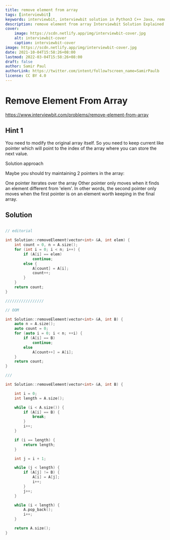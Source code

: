 ```yaml
---
title: remove element from array
tags: [interviewbit]
keywords: interviewbit, interviewbit solution in Python3 C++ Java, remove element from array solution
description: remove element from array Interviewbit Solution Explained
cover:
    image: https://scdn.netlify.app/img/interviewbit-cover.jpg
    alt: interviewbit-cover
    caption: interviewbit-cover
image: https://scdn.netlify.app/img/interviewbit-cover.jpg
date: 2021-10-04T15:58:26+08:00
lastmod: 2022-03-04T15:58:26+08:00
draft: false
author: Samir Paul
authorLink: https://twitter.com/intent/follow?screen_name=SamirPaulb
license: CC BY 4.0
---
```


# Remove Element From Array

https://www.interviewbit.com/problems/remove-element-from-array



## Hint 1
You need to modify the original array itself. 
So you need to keep current like pointer which will point to the index of the array where you can store the next value.

Solution approach

Maybe you should try maintaining 2 pointers in the array:

One pointer iterates over the array
Other pointer only moves when it finds an element different from 'elem'.
In other words, the second pointer only moves when the first pointer is on an element worth keeping in the final array.

## Solution

```cpp

// editorial

int Solution::removeElement(vector<int> &A, int elem) {
    int count = 0, n = A.size();
    for (int i = 0; i < n; i++) {
        if (A[i] == elem)
            continue;
        else {
            A[count] = A[i];
            count++;
        }
    }
    return count;
}

/////////////////

// OOM

int Solution::removeElement(vector<int> &A, int B) {
    auto n = A.size();
    auto count = 0;
    for (auto i = 0; i < n; ++i) {
        if (A[i] == B)
            continue;
        else
            A[count++] = A[i];
    }
    return count;
}

///

int Solution::removeElement(vector<int> &A, int B) {

    int i = 0;
    int length = A.size();

    while (i < A.size()) {
        if (A[i] == B) {
            break;
        }
        i++;
    }

    if (i == length) {
        return length;
    }

    int j = i + 1;

    while (j < length) {
        if (A[j] != B) {
            A[i] = A[j];
            i++;
        }
        j++;
    }

    while (i < length) {
        A.pop_back();
        i++;
    }

    return A.size();
}
```